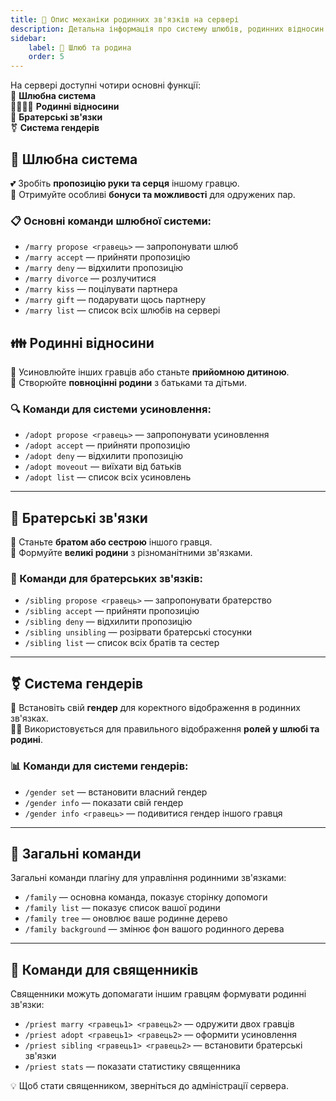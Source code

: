 ```yaml
---
title: 🌙 Опис механіки родинних зв'язків на сервері
description: Детальна інформація про систему шлюбів, родинних відносин та братерських зв'язків на сервері
sidebar:  
    label: 🏡 Шлюб та родина  
    order: 5  
---
```


На сервері доступні чотири основні функції:  
💍 **Шлюбна система**  
👨‍👩‍👧‍👦 **Родинні відносини**  
👭 **Братерські зв'язки**  
⚧️ **Система гендерів**

## 💑 Шлюбна система

💕 Зробіть **пропозицію руки та серця** іншому гравцю.  
💝 Отримуйте особливі **бонуси та можливості** для одружених пар.

### 📋 Основні команди шлюбної системи:
- `/marry propose <гравець>` — запропонувати шлюб
- `/marry accept` — прийняти пропозицію
- `/marry deny` — відхилити пропозицію
- `/marry divorce` — розлучитися
- `/marry kiss` — поцілувати партнера
- `/marry gift` — подарувати щось партнеру
- `/marry list` — список всіх шлюбів на сервері

## 👪 Родинні відносини

👶 Усиновлюйте інших гравців або станьте **прийомною дитиною**.  
🏡 Створюйте **повноцінні родини** з батьками та дітьми.

### 🔍 Команди для системи усиновлення:
- `/adopt propose <гравець>` — запропонувати усиновлення
- `/adopt accept` — прийняти пропозицію
- `/adopt deny` — відхилити пропозицію
- `/adopt moveout` — виїхати від батьків
- `/adopt list` — список всіх усиновлень

---

## 👭 Братерські зв'язки

🤝 Станьте **братом або сестрою** іншого гравця.  
👫 Формуйте **великі родини** з різноманітними зв'язками.

### 💬 Команди для братерських зв'язків:
- `/sibling propose <гравець>` — запропонувати братерство
- `/sibling accept` — прийняти пропозицію
- `/sibling deny` — відхилити пропозицію
- `/sibling unsibling` — розірвати братерські стосунки
- `/sibling list` — список всіх братів та сестер

---

## ⚧️ Система гендерів

🧍 Встановіть свій **гендер** для коректного відображення в родинних зв'язках.  
👩‍👦 Використовується для правильного відображення **ролей у шлюбі та родині**.

### 📊 Команди для системи гендерів:
- `/gender set` — встановити власний гендер
- `/gender info` — показати свій гендер
- `/gender info <гравець>` — подивитися гендер іншого гравця

---

## 📜 Загальні команди

Загальні команди плагіну для управління родинними зв'язками:

- `/family` — основна команда, показує сторінку допомоги
- `/family list` — показує список вашої родини
- `/family tree` — оновлює ваше родинне дерево
- `/family background` — змінює фон вашого родинного дерева

---

## 🧙 Команди для священників

Священники можуть допомагати іншим гравцям формувати родинні зв'язки:

- `/priest marry <гравець1> <гравець2>` — одружити двох гравців
- `/priest adopt <гравець1> <гравець2>` — оформити усиновлення
- `/priest sibling <гравець1> <гравець2>` — встановити братерські зв'язки
- `/priest stats` — показати статистику священника

💡 Щоб стати священником, зверніться до адміністрації сервера.